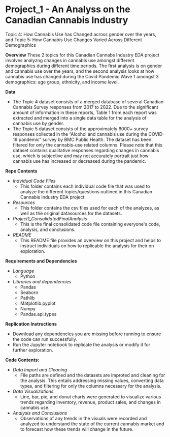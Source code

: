 # Project_1 - An Analyss on the Canadian Cannabis Industry 
Topic 4: How Cannabis Use has Changed across gender over the years, and Topic 5: How Cannabis Use Changes Varied Across Different Demographics 

__Overview__
These 2 topics for this Canadian Cannabs Industry EDA project involves analyzng changes in cannabis use amongst different demographics during different time periods. The first analysis is on gender and cannabis use over the years, and the second analysis looks at how cannabis use has changed during the Covid Pandemic Wave 1 amongst 3 demographics: age group, ethnicity, and income level.

__Data__
- The Topic 4 dataset consists of a merged database of several Canadian Cannabis Survey responses from 2017 to 2022. Due to the significant amount of information in these reports, Table 1 from each report was extracted and merged into a single data table for the analysis of cannabis use by gender. 
- The Topic 5 dataset consists of the approximately 6000+ survey responses collected in the “Alcohol and cannabis use during the COVID-19 pandemic” survey by BMC Public Health. The dataset has been filtered for only the cannabis-use related columns. Please note that this dataset contains qualitative responses regarding changes in cannabis use, which is subjective and may not accurately portrait just how cannabis use has increased or decreased during the pandemic.

__Repo Contents__
- *Indvidual Code Files*
    - This folder contains each individual code file that was used to analyze the different topics/questions outlined in this Canadian Cannabis Industry EDA project. 
- *Resources*
    - This folder contains the csv files used for each of the analyzes, as well as the original datasources for the datasets. 
- *Project1_ConsolidatedFinalAnalysis*
    - This is the final consolidated code file containing everyone's code, analysis, and conclusions. 
- *README*
    - This README file provides an overview on this project and helps to instruct individuals on how to replicable the analysis for their on exploration. 


__Requirements and Dependencies__
- *Language*
    - Python
- *Libraries and dependencies*
    - Pandas
    - Seaborn
    - Pathlib
    - Matplotlib.pyplot 
    - Numpy
    - Pandas.api.types 

__Replication Instructions__
- Download any dependencies you are missing before running to ensure the code can run successfully. 
- Run the Jupyter notebook to replicate the analysis or modify it for further exploration. 

__Code Contents:__
- *Data Import and Cleaning*
    - File paths are defined and the datasets are improted and cleaning for the analysis. This entails addressing missing values, converting data types, and filtering for only the columns necessary for the analysis.
- *Data Visualizations* 
    - Line, bar, pie, and donut charts were generated to visualize various trends regarding inventory, revenue, product sales, and changes in cannabis use. 
- *Analysis and Conclusions*
    - Observations of any trends in the visuals were recorded and analyzed to understand the state of the current cannabis market and to forecast how these trends will change in the future. 





